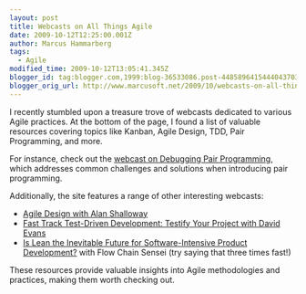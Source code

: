 ```yaml
---
layout: post
title: Webcasts on All Things Agile
date: 2009-10-12T12:25:00.001Z
author: Marcus Hammarberg
tags:
  - Agile
modified_time: 2009-10-12T13:05:41.345Z
blogger_id: tag:blogger.com,1999:blog-36533086.post-4485896415444043703
blogger_orig_url: http://www.marcusoft.net/2009/10/webcasts-on-all-things-agile.html
---
```


I recently stumbled upon a treasure trove of webcasts dedicated to various Agile practices. At the bottom of the page, I found a list of valuable resources covering topics like Kanban, Agile Design, TDD, Pair Programming, and more.

For instance, check out the [webcast on Debugging Pair Programming](http://skillsmatter.com/podcast/agile-scrum/debugging-pair-programming), which addresses common challenges and solutions when introducing pair programming.

Additionally, the site features a range of other interesting webcasts:

- [Agile Design with Alan Shalloway](http://skillsmatter.com/podcast/agile-scrum/agile-design)
- [Fast Track Test-Driven Development: Testify Your Project with David Evans](http://skillsmatter.com/podcast/agile-scrum/fast-track-test-driven-development-testify-your-project)
- [Is Lean the Inevitable Future for Software-Intensive Product Development?](http://skillsmatter.com/podcast/agile-scrum/the-future-of-software-intensive-product-development) with Flow Chain Sensei (try saying that three times fast!)

These resources provide valuable insights into Agile methodologies and practices, making them worth checking out.
